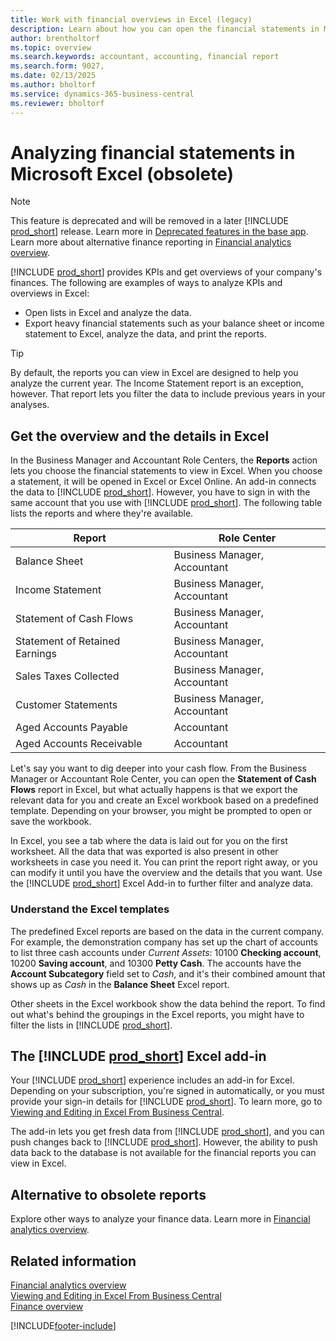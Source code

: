 ```yaml
---
title: Work with financial overviews in Excel (legacy)
description: Learn about how you can open the financial statements in Microsoft Excel from Business Central for better analysis.
author: brentholtorf
ms.topic: overview
ms.search.keywords: accountant, accounting, financial report
ms.search.form: 9027,
ms.date: 02/13/2025
ms.author: bholtorf
ms.service: dynamics-365-business-central
ms.reviewer: bholtorf
---
```

# Analyzing financial statements in Microsoft Excel (obsolete)

> [!NOTE]
> This feature is deprecated and will be removed in a later [!INCLUDE [prod_short](includes/prod_short.md)] release. Learn more in [Deprecated features in the base app](/dynamics365/business-central/dev-itpro/upgrade/deprecated-features-w1). Learn more about alternative finance reporting in [Financial analytics overview](bi.md).

[!INCLUDE [prod_short](includes/prod_short.md)] provides KPIs and get overviews of your company's finances. The following are examples of ways to analyze KPIs and overviews in Excel:

* Open lists in Excel and analyze the data.
* Export heavy financial statements such as your balance sheet or income statement to Excel, analyze the data, and print the reports.  

> [!TIP]
> By default, the reports you can view in Excel are designed to help you analyze the current year. The Income Statement report is an exception, however. That report lets you filter the data to include previous years in your analyses.

## Get the overview and the details in Excel

In the Business Manager and Accountant Role Centers, the **Reports** action lets you choose the financial statements to view in Excel. When you choose a statement, it will be opened in Excel or Excel Online. An add-in connects the data to [!INCLUDE [prod_short](includes/prod_short.md)]. However, you have to sign in with the same account that you use with [!INCLUDE [prod_short](includes/prod_short.md)]. The following table lists the reports and where they're available.  

|Report  |Role Center  |
|---------|---------|
|Balance Sheet                 | Business Manager, Accountant |
|Income Statement              | Business Manager, Accountant |
|Statement of Cash Flows       | Business Manager, Accountant |
|Statement of Retained Earnings| Business Manager, Accountant |
|Sales Taxes Collected         | Business Manager, Accountant |
|Customer Statements           | Business Manager, Accountant |
|Aged Accounts Payable         | Accountant |
|Aged Accounts Receivable      | Accountant |

Let's say you want to dig deeper into your cash flow. From the Business Manager or Accountant Role Center, you can open the **Statement of Cash Flows** report in Excel, but what actually happens is that we export the relevant data for you and create an Excel workbook based on a predefined template. Depending on your browser, you might be prompted to open or save the workbook.  

In Excel, you see a tab where the data is laid out for you on the first worksheet. All the data that was exported is also present in other worksheets in case you need it. You can print the report right away, or you can modify it until you have the overview and the details that you want. Use the [!INCLUDE [prod_short](includes/prod_short.md)] Excel Add-in to further filter and analyze data.  

### Understand the Excel templates

The predefined Excel reports are based on the data in the current company. For example, the demonstration company has set up the chart of accounts to list three cash accounts under *Current Assets*: 10100 **Checking account**, 10200 **Saving account**, and 10300 **Petty Cash**. The accounts have the **Account Subcategory** field set to *Cash*, and it's their combined amount that shows up as *Cash* in the **Balance Sheet** Excel report.  

Other sheets in the Excel workbook show the data behind the report. To find out what's behind the groupings in the Excel reports, you might have to filter the lists in [!INCLUDE [prod_short](includes/prod_short.md)].  

## The [!INCLUDE [prod_short](includes/prod_short.md)] Excel add-in

Your [!INCLUDE [prod_short](includes/prod_short.md)] experience includes an add-in for Excel. Depending on your subscription, you're signed in automatically, or you must provide your sign-in details for [!INCLUDE [prod_short](includes/prod_short.md)]. To learn more, go to [Viewing and Editing in Excel From Business Central](across-work-with-excel.md).  

The add-in lets you get fresh data from [!INCLUDE [prod_short](includes/prod_short.md)], and you can push changes back to [!INCLUDE [prod_short](includes/prod_short.md)]. However, the ability to push data back to the database is not available for the financial reports you can view in Excel.  

## Alternative to obsolete reports

Explore other ways to analyze your finance data. Learn more in [Financial analytics overview](bi.md).

## Related information

[Financial analytics overview](bi.md)  
[Viewing and Editing in Excel From Business Central](across-work-with-excel.md)  
[Finance overview](finance.md)  

[!INCLUDE[footer-include](includes/footer-banner.md)]
